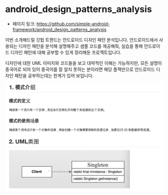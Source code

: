 android_design_patterns_analysis
==================================================
- 페이지 링크: https://github.com/simple-android-framework/android_design_patterns_analysis

이번 소개해드릴 깃헙 트랜드는 안드로이드 디자인 패턴 분석입니다.
안드로이드에서 사용되는 디자인 패턴을 분석해 설명해주고 샘플 코드를 제공해줘, 실습을 통해 안드로이드 디자인 패턴에 대해 공부할 수 있게 정리해둔 프로젝트입니다.

디자인에 대한 UML 이미지와 코드들을 보고 대략적인 이해는 가능하지만, 모든 설명이 중국어로 되어 있어 중국어를 잘 알지 못하는 분이라면 해당 플젝만으로 안드로이드 디자인 패턴을 공부하는데는 한계가 있어 보입니다. 

![이미지](img//009-20.png)

